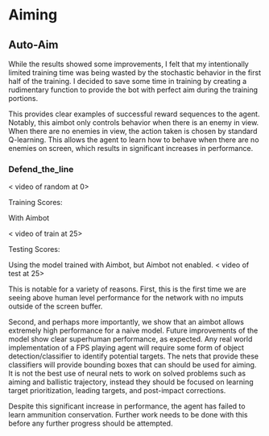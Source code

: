 # Aiming
## Auto-Aim

While the results showed some improvements, I felt that my intentionally limited training time was being wasted by the stochastic behavior in the first half of the training. I decided to save some time in training by creating a rudimentary function to provide the bot with perfect aim during the training portions. 

This provides clear examples of successful reward sequences to the agent. Notably, this aimbot only controls behavior when there is an enemy in view. When there are no enemies in view, the action taken is chosen by standard Q-learning. This allows the agent to learn how to behave when there are no enemies on screen, which results in significant increases in performance.

### Defend_the_line

< video of random at 0>

Training Scores:

With Aimbot

< video of train at 25>

Testing Scores: 

Using the model trained with Aimbot, but Aimbot not enabled. 
< video of test at 25>

This is notable for a variety of reasons. First, this is the first time we are seeing above human level performance for the network with no imputs outside of the screen buffer. 

Second, and perhaps more importantly, we show that an aimbot allows extremely high performance for a naive model. Future improvements of the model show clear superhuman performance, as expected. Any real world implementation of a FPS playing agent will require some form of object detection/classifier to identify potential targets. The nets that provide these classifiers will provide bounding boxes that can should be used for aiming. It is not the best use of neural nets to work on solved problems such as aiming and ballistic trajectory, instead they should be focused on learning target prioritization, leading targets, and post-impact corrections. 

Despite this significant increase in performance, the agent has failed to learn ammunition conservation. Further work needs to be done with this before any further progress should be attempted. 





